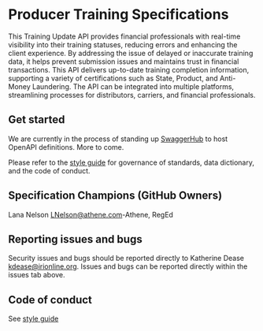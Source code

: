 # Producer Training Specifications

This Training Update API provides financial professionals with real-time visibility into their training statuses, reducing errors and enhancing the client experience. By addressing the issue of delayed or inaccurate training data, it helps prevent submission issues and maintains trust in financial transactions. This API delivers up-to-date training completion information, supporting a variety of certifications such as State, Product, and Anti-Money Laundering. The API can be integrated into multiple platforms, streamlining processes for distributors, carriers, and financial professionals.

## Get started
We are currently in the process of standing up [SwaggerHub](https://wwww.swaggerhub.com) to host OpenAPI definitions. More to come.

Please refer to the [style guide](https://github.com/Insured-Retirement-Institute/Style-Guide) for governance of standards, data dictionary, and the code of conduct.

## Specification Champions (GitHub Owners)
Lana Nelson <LNelson@athene.com>-Athene, RegEd

## Reporting issues and bugs

Security issues and bugs should be reported directly to Katherine Dease kdease@irionline.org. Issues and bugs can be reported directly within the issues tab above.

## Code of conduct

See [style guide](https://github.com/Insured-Retirement-Institute/Style-Guide)

